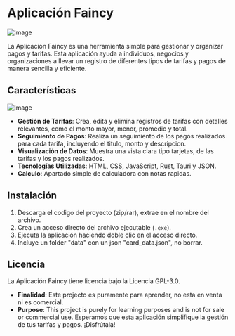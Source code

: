 # Aplicación Faincy

![image](https://github.com/VortexGHB/Faincy-app/assets/120611872/6eb8bd9f-d2e5-4ee2-abcd-ed678fc2316f)

La Aplicación Faincy es una herramienta simple para gestionar y organizar pagos y tarifas. Esta aplicación ayuda a individuos, negocios y organizaciones a llevar un registro de diferentes tipos de tarifas y pagos de manera sencilla y eficiente.

## Características

![image](https://github.com/VortexGHB/Faincy-app/assets/120611872/7ffa6190-116c-4487-8672-78552d05975d)


- **Gestión de Tarifas**: Crea, edita y elimina registros de tarifas con detalles relevantes, como el monto mayor, menor, promedio y total.
- **Seguimiento de Pagos**: Realiza un seguimiento de los pagos realizados para cada tarifa, incluyendo el titulo, monto y descripcion.
- **Visualización de Datos**: Muestra una vista clara tipo tarjetas, de las tarifas y los pagos realizados.
- **Tecnologías Utilizadas**: HTML, CSS, JavaScript, Rust, Tauri y JSON.
- **Calculo**: Apartado simple de calculadora con notas rapidas.

## Instalación

1. Descarga el codigo del proyecto (zip/rar), extrae en el nombre del archivo.
2. Crea un acceso directo del archivo ejecutable (`.exe`).
3. Ejecuta la aplicación haciendo doble clic en el acceso directo.
4. Incluye un folder "data" con un json "card_data.json", no borrar.

## Licencia

La Aplicación Faincy tiene licencia bajo la Licencia GPL-3.0.
- **Finalidad**: Este projecto es puramente para aprender, no esta en venta ni es comercial.
- **Purpose**: This project is purely for learning purposes and is not for sale or commercial use.
Esperamos que esta aplicación simplifique la gestión de tus tarifas y pagos. ¡Disfrútala!
